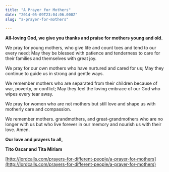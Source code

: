 ```yaml
---
title: "A Prayer for Mothers"
date: "2014-05-09T23:04:06.000Z"
slug: "a-prayer-for-mothers"

---
```


**All-loving God, we give you thanks and praise for mothers young and old.**

We pray for young mothers, who give life and count toes and tend to our every need; May they be blessed with patience and tenderness to care for their families and themselves with great joy.

We pray for our own mothers who have nurtured and cared for us; May they continue to guide us in strong and gentle ways.

We remember mothers who are separated from their children because of war, poverty, or conflict; May they feel the loving embrace of our God who wipes every tear away.

We pray for women who are not mothers but still love and shape us with motherly care and compassion.

We remember mothers. grandmothers, and great-grandmothers who are no longer with us but who live forever in our memory and nourish us with their love. Amen.

**Our love and prayers to all,**

**Tito Oscar and Tita Miriam**

[http://lordcalls.com/prayers-for-different-people/a-prayer-for-mothers](http://lordcalls.com/prayers-for-different-people/a-prayer-for-mothers)
